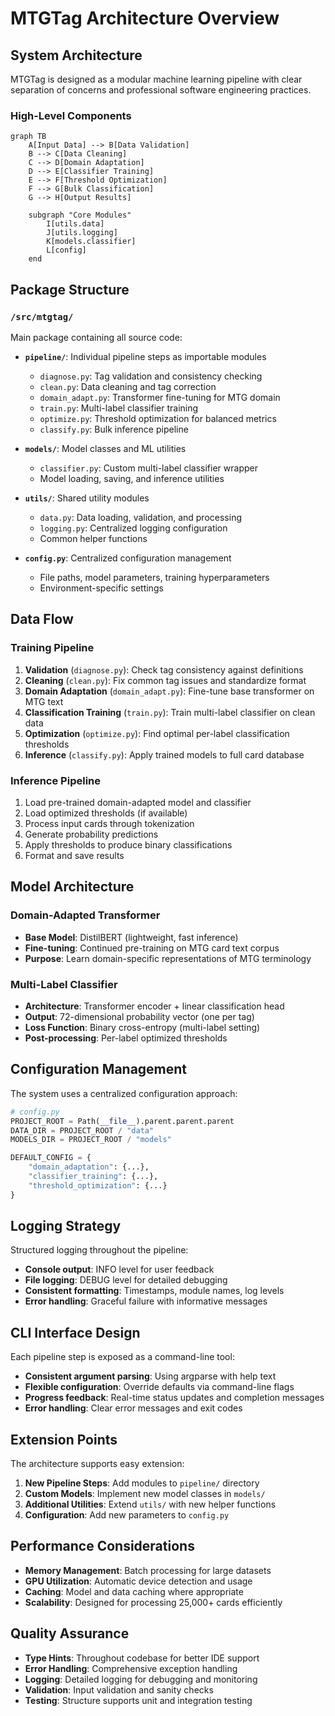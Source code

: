 # MTGTag Architecture Overview

## System Architecture

MTGTag is designed as a modular machine learning pipeline with clear separation of concerns and professional software engineering practices.

### High-Level Components

```mermaid
graph TB
    A[Input Data] --> B[Data Validation]
    B --> C[Data Cleaning]
    C --> D[Domain Adaptation]
    D --> E[Classifier Training]
    E --> F[Threshold Optimization]
    F --> G[Bulk Classification]
    G --> H[Output Results]

    subgraph "Core Modules"
        I[utils.data]
        J[utils.logging]
        K[models.classifier]
        L[config]
    end
```

## Package Structure

### `/src/mtgtag/`
Main package containing all source code:

- **`pipeline/`**: Individual pipeline steps as importable modules
  - `diagnose.py`: Tag validation and consistency checking
  - `clean.py`: Data cleaning and tag correction
  - `domain_adapt.py`: Transformer fine-tuning for MTG domain
  - `train.py`: Multi-label classifier training
  - `optimize.py`: Threshold optimization for balanced metrics
  - `classify.py`: Bulk inference pipeline

- **`models/`**: Model classes and ML utilities
  - `classifier.py`: Custom multi-label classifier wrapper
  - Model loading, saving, and inference utilities

- **`utils/`**: Shared utility modules
  - `data.py`: Data loading, validation, and processing
  - `logging.py`: Centralized logging configuration
  - Common helper functions

- **`config.py`**: Centralized configuration management
  - File paths, model parameters, training hyperparameters
  - Environment-specific settings

## Data Flow

### Training Pipeline
1. **Validation** (`diagnose.py`): Check tag consistency against definitions
2. **Cleaning** (`clean.py`): Fix common tag issues and standardize format
3. **Domain Adaptation** (`domain_adapt.py`): Fine-tune base transformer on MTG text
4. **Classification Training** (`train.py`): Train multi-label classifier on clean data
5. **Optimization** (`optimize.py`): Find optimal per-label classification thresholds
6. **Inference** (`classify.py`): Apply trained models to full card database

### Inference Pipeline
1. Load pre-trained domain-adapted model and classifier
2. Load optimized thresholds (if available)
3. Process input cards through tokenization
4. Generate probability predictions
5. Apply thresholds to produce binary classifications
6. Format and save results

## Model Architecture

### Domain-Adapted Transformer
- **Base Model**: DistilBERT (lightweight, fast inference)
- **Fine-tuning**: Continued pre-training on MTG card text corpus
- **Purpose**: Learn domain-specific representations of MTG terminology

### Multi-Label Classifier
- **Architecture**: Transformer encoder + linear classification head
- **Output**: 72-dimensional probability vector (one per tag)
- **Loss Function**: Binary cross-entropy (multi-label setting)
- **Post-processing**: Per-label optimized thresholds

## Configuration Management

The system uses a centralized configuration approach:

```python
# config.py
PROJECT_ROOT = Path(__file__).parent.parent.parent
DATA_DIR = PROJECT_ROOT / "data"
MODELS_DIR = PROJECT_ROOT / "models"

DEFAULT_CONFIG = {
    "domain_adaptation": {...},
    "classifier_training": {...},
    "threshold_optimization": {...}
}
```

## Logging Strategy

Structured logging throughout the pipeline:
- **Console output**: INFO level for user feedback
- **File logging**: DEBUG level for detailed debugging
- **Consistent formatting**: Timestamps, module names, log levels
- **Error handling**: Graceful failure with informative messages

## CLI Interface Design

Each pipeline step is exposed as a command-line tool:
- **Consistent argument parsing**: Using argparse with help text
- **Flexible configuration**: Override defaults via command-line flags
- **Progress feedback**: Real-time status updates and completion messages
- **Error handling**: Clear error messages and exit codes

## Extension Points

The architecture supports easy extension:

1. **New Pipeline Steps**: Add modules to `pipeline/` directory
2. **Custom Models**: Implement new model classes in `models/`
3. **Additional Utilities**: Extend `utils/` with new helper functions
4. **Configuration**: Add new parameters to `config.py`

## Performance Considerations

- **Memory Management**: Batch processing for large datasets
- **GPU Utilization**: Automatic device detection and usage
- **Caching**: Model and data caching where appropriate
- **Scalability**: Designed for processing 25,000+ cards efficiently

## Quality Assurance

- **Type Hints**: Throughout codebase for better IDE support
- **Error Handling**: Comprehensive exception handling
- **Logging**: Detailed logging for debugging and monitoring
- **Validation**: Input validation and sanity checks
- **Testing**: Structure supports unit and integration testing